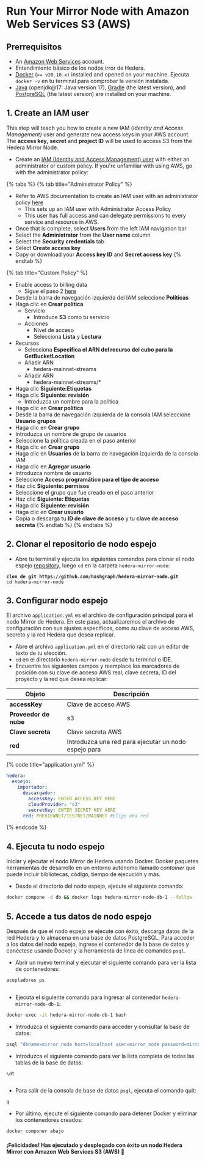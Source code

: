 # Run Your Mirror Node with Amazon Web Services S3 (AWS)

## Prerrequisitos

- An [Amazon Web Services](https://aws.amazon.com/free/?trk=ps\_a131L0000085DvcQAE\\&trkCampaign=acq\_paid\_search\_brand\\&sc\_channel=ps\\&sc\_campaign=acquisition\_US\\&sc\_publisher=google\\&sc\_category=core\\&sc\_country=US\\&sc\_geo=NAMER\\&sc\_outcome=acq\\&sc\_detail=aws%20account\\&sc\_content=Account\_e\\&sc\_segment=432339156165\\&sc\_medium=ACQ-P|PS-GO|Brand|Desktop|SU|AWS|Core|US|EN|Text\\&s\_kwcid=AL!4422!3!432339156165!e!!g!!aws%20account\\&ef\_id=Cj0KCQjw8IaGBhCHARIsAGIRRYrLfWc3ykRf\_hAUeVvf4nNEYvacHwk\_w1jAuSj6hQZ8\_muh0T5p3acaAkZDEALw\_wcB:G:s\\&s\_kwcid=AL!4422!3!432339156165!e!!g!!aws%20account\\&all-free-tier.sort-by=item.additionalFields.SortRank\\&all-free-tier.sort-order=asc\\&awsf.Free%20Tier%20Types=*all\\&awsf.Free%20Tier%20Categories=*all) account.
- Entendimiento básico de los nodos irror de Hedera.
- [Docker](https://www.docker.com/) (`>= v20.10.x)` installed and opened on your machine. Ejecuta `docker -v` en tu terminal para comprobar la versión instalada.
- [Java](https://www.java.com/en/) (openjdk@17: Java version 17), [Gradle](https://gradle.org/install/) (the latest version), and [PostgreSQL](https://www.postgresql.org/) (the latest version) are installed on your machine.

## 1. Create an IAM user

This step will teach you how to create a new IAM (_Identity and Access Management)_ user and generate new access keys in your AWS account. The **access key,** **secret** and **project ID** will be used to access S3 from the Hedera Mirror Node.

- Create an [IAM (Identity and Access Management) user](https://docs.aws.amazon.com/IAM/latest/UserGuide/getting-set-up.html#create-an-admin) with either an administrator or custom policy. If you're unfamiliar with using AWS, go with the administrator policy:

{% tabs %}
{% tab title="Administrator Policy" %}

- Refer to AWS documentation to create an IAM user with an administrator policy [here](https://docs.aws.amazon.com/IAM/latest/UserGuide/getting-started\_create-admin-group.html)
  - This sets up an IAM user with Administrator Access Policy
  - This user has full access and can delegate permissions to every service and resource in AWS.
- Once that is complete, select **Users** from the left IAM navigation bar
- Select the **Administrator** from the **User name** column
- Select the **Security credentials** tab
- Select **Create access key**
- Copy or download your **Access key ID** and **Secret access key**
  {% endtab %}

{% tab title="Custom Policy" %}

- Enable access to billing data
  - Sigue el paso 2 [here](https://docs.aws.amazon.com/IAM/latest/UserGuide/getting-started\_create-admin-group.html)
- Desde la barra de navegación izquierda del IAM seleccione **Políticas**
- Haga clic en **Crear política**
  - Servicio
    - Introduce **S3** como tu servicio
  - Acciones
    - Nivel de acceso
    - Selecciona **Lista** y **Lectura**
- Recursos
  - Selecciona **Especifica el ARN del recurso del cubo para la GetBucketLocation**
  - Añadir ARN
    - hedera-mainnet-streams
  - Añadir ARN
    - hedera-mainnet-streams/\*
- Haga clic **Siguiente:Etiquetas**
- Haga clic **Siguiente: revisión**
  - Introduzca un nombre para la política
- Haga clic en **Crear política**
- Desde la barra de navegación izquierda de la consola IAM seleccione **Usuario** **grupos**
- Haga clic en **Crear grupo**
- Introduzca un nombre de grupo de usuarios
- Seleccione la política creada en el paso anterior
- Haga clic en **Crear grupo**
- Haga clic en **Usuarios** de la barra de navegación izquierda de la consola IAM
- Haga clic en **Agregar usuario**
- Introduzca nombre de usuario
- Seleccione **Acceso programático para el tipo de acceso**
- Haz clic **Siguiente: permisos**
- Seleccione el grupo que fue creado en el paso anterior
- Haz clic **Siguiente: Etiquetas**
- Haga clic **Siguiente: revisión**
- Haga clic en **Crear usuario**
- Copia o descarga tu **ID de clave de acceso** y tu **clave de acceso secreta**
  {% endtab %}
  {% endtabs %}

## 2. Clonar el repositorio de nodo espejo

- Abre tu terminal y ejecuta los siguientes comandos para clonar el nodo espejo [repository](https://github.com/hashgraph/hedera-mirror-node), luego `cd` en la carpeta `hedera-mirror-node`:

<pre class="language-bash"><code class="lang-bash"><strong>clon de git https://github.com/hashgraph/hedera-mirror-node.git
</strong>cd hedera-mirror-node
</code></pre>

## 3. Configurar nodo espejo

El archivo `application.yml` es el archivo de configuración principal para el nodo Mirror de Hedera. En este paso, actualizaremos el archivo de configuración con sus ajustes específicos, como su clave de acceso AWS, secreto y la red Hedera que desea replicar.

- Abre el archivo `application.yml` en el directorio raíz con un editor de texto de tu elección.
- `cd` en el directorio `hedera-mirror-node` desde tu terminal o IDE.
- Encuentre los siguientes campos y reemplace los marcadores de posición con su clave de acceso AWS real, clave secreta, ID del proyecto y la red que desea replicar:

| Objeto                | Descripción                                          |
| --------------------- | ---------------------------------------------------- |
| **accessKey**         | Clave de acceso AWS                                  |
| **Proveedor de nube** | s3                                                   |
| **Clave secreta**     | Clave secreta AWS                                    |
| **red**               | Introduzca una red para ejecutar un nodo espejo para |

{% code title="application.yml" %}

```yaml
hedera:
  espejo:
    importador: 
      descargador:
        accessKey: ENTER ACCESS KEY HERE
        cloudProvider: "s3"
        secretKey: ENTER SECRET KEY AERE
      red: PREVIEWNET/TESTNET/MAINNET #Elige una red
```

{% endcode %}

## 4. Ejecuta tu nodo espejo

Iniciar y ejecutar el nodo Mirror de Hedera usando Docker. Docker paquetes herramientas de desarrollo en un entorno autónomo llamado _container_ que puede incluir bibliotecas, código, tiempo de ejecución y más.

- Desde el directorio del nodo espejo, ejecute el siguiente comando:

```bash
docker compone -d db && docker logs hedera-mirror-node-db-1 --follow
```

## 5. Accede a tus datos de nodo espejo

Después de que el nodo espejo se ejecute con éxito, descarga datos de la red Hedera y lo almacena en una base de datos PostgreSQL. Para acceder a los datos del nodo espejo, ingrese el contenedor de la base de datos y conéctese usando Docker y la herramienta de línea de comandos `psql`.

- Abrir un nuevo terminal y ejecutar el siguiente comando para ver la lista de contenedores:

```bash
acopladores ps
```

<figure><img src="../../../.gitbook/assets/docker ps (1).png" alt=""><figcaption></figcaption></figure>

- Ejecuta el siguiente comando para ingresar al contenedor `hedera-mirror-node-db-1`:

```bash
docker exec -it hedera-mirror-node-db-1 bash
```

- Introduzca el siguiente comando para acceder y consultar la base de datos:

```bash
psql "dbname=mirror_node host=localhost user=mirror_node password=mirror_node_pass port=5432"
```

- Introduzca el siguiente comando para ver la lista completa de todas las tablas de la base de datos:

```bash
\dt
```

<figure><img src="../../../.gitbook/assets/list of relations s3 mirror.png" alt=""><figcaption></figcaption></figure>

- Para salir de la consola de base de datos `psql`, ejecuta el comando quit:

```bash
q
```

- Por último, ejecute el siguiente comando para detener Docker y eliminar los contenedores creados:

```bash
docker componer abajo
```

#### ¡Felicidades! Has ejecutado y desplegado con éxito un nodo Hedera Mirror con Amazon Web Services S3 (AWS) 🚀
